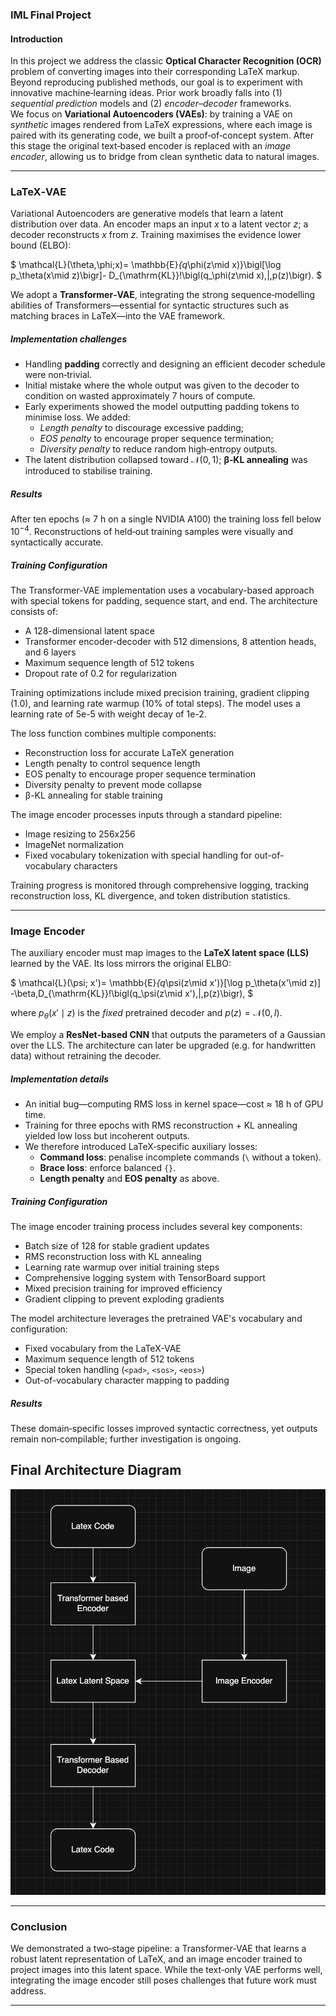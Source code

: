 ### IML Final Project

#### Introduction  
In this project we address the classic **Optical Character Recognition (OCR)** problem of converting images into their corresponding LaTeX markup. Beyond reproducing published methods, our goal is to experiment with innovative machine‑learning ideas. Prior work broadly falls into (1) *sequential prediction* models and (2) *encoder–decoder* frameworks.  
We focus on **Variational Autoencoders (VAEs)**: by training a VAE on *synthetic* images rendered from LaTeX expressions, where each image is paired with its generating code, we built a proof‑of‑concept system. After this stage the original text‑based encoder is replaced with an *image encoder*, allowing us to bridge from clean synthetic data to natural images.

---

### LaTeX‑VAE  

Variational Autoencoders are generative models that learn a latent distribution over data. An encoder maps an input $x$ to a latent vector $z$; a decoder reconstructs $x$ from $z$. Training maximises the evidence lower bound (ELBO):

$
\mathcal{L}(\theta,\phi;x)=
\mathbb{E}_{q_\phi(z\mid x)}\bigl[\log p_\theta(x\mid z)\bigr]-
D_{\mathrm{KL}}\!\bigl(q_\phi(z\mid x)\,\|\,p(z)\bigr).
$

We adopt a **Transformer‑VAE**, integrating the strong sequence‑modelling abilities of Transformers—essential for syntactic structures such as matching braces in LaTeX—into the VAE framework.

##### Implementation challenges  
* Handling **padding** correctly and designing an efficient decoder schedule were non‑trivial.  
* Initial mistake where the whole output was given to the decoder to condition on wasted approximately 7 hours of compute.
* Early experiments showed the model outputting padding tokens to minimise loss. We added:  
  * *Length penalty* to discourage excessive padding;  
  * *EOS penalty* to encourage proper sequence termination;  
  * *Diversity penalty* to reduce random high‑entropy outputs.  
* The latent distribution collapsed toward $\mathcal{N}(0,1)$; **β‑KL annealing** was introduced to stabilise training.


##### Results  
After ten epochs (≈ 7 h on a single NVIDIA A100) the training loss fell below $10^{-4}$. Reconstructions of held‑out training samples were visually and syntactically accurate.

##### Training Configuration
The Transformer-VAE implementation uses a vocabulary-based approach with special tokens for padding, sequence start, and end. The architecture consists of:
- A 128-dimensional latent space
- Transformer encoder-decoder with 512 dimensions, 8 attention heads, and 6 layers
- Maximum sequence length of 512 tokens
- Dropout rate of 0.2 for regularization

Training optimizations include mixed precision training, gradient clipping (1.0), and learning rate warmup (10% of total steps). The model uses a learning rate of 5e-5 with weight decay of 1e-2.

The loss function combines multiple components:
- Reconstruction loss for accurate LaTeX generation
- Length penalty to control sequence length
- EOS penalty to encourage proper sequence termination
- Diversity penalty to prevent mode collapse
- β-KL annealing for stable training

The image encoder processes inputs through a standard pipeline:
- Image resizing to 256x256
- ImageNet normalization
- Fixed vocabulary tokenization with special handling for out-of-vocabulary characters

Training progress is monitored through comprehensive logging, tracking reconstruction loss, KL divergence, and token distribution statistics.

---

### Image Encoder  

The auxiliary encoder must map images to the **LaTeX latent space (LLS)** learned by the VAE. Its loss mirrors the original ELBO:

$
\mathcal{L}(\psi; x')=
\mathbb{E}_{q_\psi(z\mid x')}[\log p_\theta(x'\mid z)]
-\beta\,D_{\mathrm{KL}}\!\bigl(q_\psi(z\mid x')\,\|\,p(z)\bigr),
$

where $p_\theta(x'\mid z)$ is the *fixed* pretrained decoder and $p(z)=\mathcal{N}(0,I)$.

We employ a **ResNet‑based CNN** that outputs the parameters of a Gaussian over the LLS. The architecture can later be upgraded (e.g. for handwritten data) without retraining the decoder.

##### Implementation details  
* An initial bug—computing RMS loss in kernel space—cost ≈ 18 h of GPU time.  
* Training for three epochs with RMS reconstruction + KL annealing yielded low loss but incoherent outputs.  
* We therefore introduced LaTeX‑specific auxiliary losses:  
  * **Command loss**: penalise incomplete commands (`\` without a token).  
  * **Brace loss**: enforce balanced `{}`.  
  * **Length penalty** and **EOS penalty** as above.

##### Training Configuration
The image encoder training process includes several key components:
- Batch size of 128 for stable gradient updates
- RMS reconstruction loss with KL annealing
- Learning rate warmup over initial training steps
- Comprehensive logging system with TensorBoard support
- Mixed precision training for improved efficiency
- Gradient clipping to prevent exploding gradients

The model architecture leverages the pretrained VAE's vocabulary and configuration:
- Fixed vocabulary from the LaTeX-VAE
- Maximum sequence length of 512 tokens
- Special token handling (`<pad>`, `<sos>`, `<eos>`)
- Out-of-vocabulary character mapping to padding

##### Results  
These domain‑specific losses improved syntactic correctness, yet outputs remain non‑compilable; further investigation is ongoing.

## Final Architecture Diagram
![Architecture Diagram of the Transformer-VAE](assets/image.png)


---

### Conclusion  
We demonstrated a two‑stage pipeline: a Transformer‑VAE that learns a robust latent representation of LaTeX, and an image encoder trained to project images into this latent space. While the text‑only VAE performs well, integrating the image encoder still poses challenges that future work must address.

---

